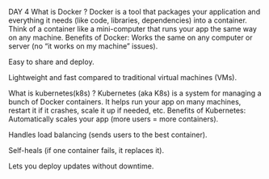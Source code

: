 DAY 4
What is Docker  ?
Docker is a tool that packages your application and everything it needs (like code, libraries, dependencies) into a container. Think of a container like a mini-computer that runs your app the same way on any machine.
Benefits of Docker:
Works the same on any computer or server (no “it works on my machine” issues).

Easy to share and deploy.

Lightweight and fast compared to traditional virtual machines (VMs).

What is kubernetes(k8s) ?
Kubernetes (aka K8s) is a system for managing a bunch of Docker containers. It helps run your app on many machines, restart it if it crashes, scale it up if needed, etc.
Benefits of Kubernetes:
Automatically scales your app (more users = more containers).

Handles load balancing (sends users to the best container).

Self-heals (if one container fails, it replaces it).

Lets you deploy updates without downtime.
